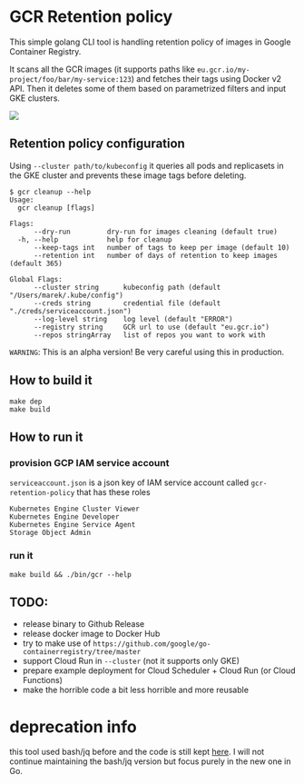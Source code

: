 # GCR Retention policy
This simple golang CLI tool is handling retention policy of images in Google Container Registry.

It scans all the GCR images (it supports paths like `eu.gcr.io/my-project/foo/bar/my-service:123`) and fetches their tags using Docker v2 API. Then it deletes some of them based on parametrized filters and input GKE clusters.

![](/assets/render.gif)

## Retention policy configuration

Using `--cluster path/to/kubeconfig` it queries all pods and replicasets in the GKE cluster and prevents these image tags before deleting.

```
$ gcr cleanup --help
Usage:
  gcr cleanup [flags]

Flags:
      --dry-run         dry-run for images cleaning (default true)
  -h, --help            help for cleanup
      --keep-tags int   number of tags to keep per image (default 10)
      --retention int   number of days of retention to keep images (default 365)

Global Flags:
      --cluster string      kubeconfig path (default "/Users/marek/.kube/config")
      --creds string        credential file (default "./creds/serviceaccount.json")
      --log-level string    log level (default "ERROR")
      --registry string     GCR url to use (default "eu.gcr.io")
      --repos stringArray   list of repos you want to work with
```

`WARNING`: This is an alpha version! Be very careful using this in production.

## How to build it
```
make dep
make build
```

## How to run it

### provision GCP IAM service account
`serviceaccount.json` is a json key of IAM service account called `gcr-retention-policy` that has these roles

```
Kubernetes Engine Cluster Viewer
Kubernetes Engine Developer
Kubernetes Engine Service Agent
Storage Object Admin
```

### run it

```
make build && ./bin/gcr --help
```

## TODO:
- release binary to Github Release
- release docker image to Docker Hub
- try to make use of `https://github.com/google/go-containerregistry/tree/master`
- support Cloud Run in `--cluster` (not it supports only GKE)
- prepare example deployment for Cloud Scheduler + Cloud Run (or Cloud Functions)
- make the horrible code a bit less horrible and more reusable

# deprecation info
this tool used bash/jq before and the code is still kept [here](https://github.com/marekaf/gcr-lifecycle-policy/releases/tag/0.1). I will not continue maintaining the bash/jq version but focus purely in the new one in Go.